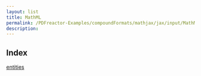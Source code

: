 ```yaml
---
layout: list
title: MathML
permalink: /PDFreactor-Examples/compoundFormats/mathjax/jax/input/MathML/
description: 
---
```


## Index
<div class="boxes">
                            <a href="/compare.html2pdf.tools/PDFreactor-Examples/compoundFormats/mathjax/jax/input/MathML/entities/">
                                entities
                            </a>
</div>


